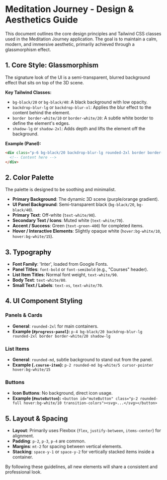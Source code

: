 # Meditation Journey - Design & Aesthetics Guide

This document outlines the core design principles and Tailwind CSS classes used in the Meditation Journey application. The goal is to maintain a calm, modern, and immersive aesthetic, primarily achieved through a glassmorphism effect.

## 1. Core Style: Glassmorphism

The signature look of the UI is a semi-transparent, blurred background effect that sits on top of the 3D scene.

**Key Tailwind Classes:**
- `bg-black/20` or `bg-black/40`: A black background with low opacity.
- `backdrop-blur-lg` or `backdrop-blur-xl`: Applies the blur effect to the content behind the element.
- `border border-white/10` or `border-white/20`: A subtle white border to define the element's edges.
- `shadow-lg` or `shadow-2xl`: Adds depth and lifts the element off the background.

**Example (Panel):**
```html
<div class="p-6 bg-black/20 backdrop-blur-lg rounded-2xl border border-white/20 shadow-lg">
  <!-- Content here -->
</div>
```

## 2. Color Palette

The palette is designed to be soothing and minimalist.

- **Primary Background**: The dynamic 3D scene (purple/orange gradient).
- **UI Panel Background**: Semi-transparent black (`bg-black/20`, `bg-black/40`).
- **Primary Text**: Off-white (`text-white/90`).
- **Secondary Text / Icons**: Muted white (`text-white/70`).
- **Accent / Success**: Green (`text-green-400`) for completed items.
- **Hover / Interactive Elements**: Slightly opaque white (`hover:bg-white/10`, `hover:bg-white/15`).

## 3. Typography

- **Font Family**: 'Inter', loaded from Google Fonts.
- **Panel Titles**: `font-bold` or `font-semibold` (e.g., "Courses" header).
- **List Item Titles**: Normal font weight, `text-white/90`.
- **Body Text**: `text-white/80`.
- **Small Text / Labels**: `text-xs`, `text-white/70`.

## 4. UI Component Styling

### Panels & Cards
- **General**: `rounded-2xl` for main containers.
- **Example (`#progress-panel`):** `p-4 bg-black/20 backdrop-blur-lg rounded-2xl border border-white/20 shadow-lg`

### List Items
- **General**: `rounded-md`, subtle background to stand out from the panel.
- **Example (`.course-item`):** `p-2 rounded-md bg-white/5 cursor-pointer hover:bg-white/15`

### Buttons
- **Icon Buttons**: No background, direct icon usage.
- **Example (`#muteButton`):** `<button id="muteButton" class="p-2 rounded-full hover:bg-white/10 transition-colors"><svg>...</svg></button>`

## 5. Layout & Spacing

- **Layout**: Primarily uses Flexbox (`flex`, `justify-between`, `items-center`) for alignment.
- **Padding**: `p-2`, `p-3`, `p-4` are common.
- **Margins**: `mt-2` for spacing between vertical elements.
- **Stacking**: `space-y-1` or `space-y-2` for vertically stacked items inside a container.

By following these guidelines, all new elements will share a consistent and professional look.
